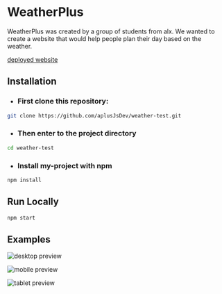 # WeatherPlus

WeatherPlus was created by a group of students from alx. We wanted to create a website that would help people plan their day based on the weather.

[deployed website](https://aplusjsdev.github.io/weather-test/#/)

## Installation

- ### First clone this repository:

```bash
git clone https://github.com/aplusJsDev/weather-test.git
```

- ### Then enter to the project directory

```bash
cd weather-test
```

- ### Install my-project with npm

```bash
npm install
```

## Run Locally

```bash
npm start
```

## Examples

<img alt="desktop preview" src="/src/images/destop.jpeg" />

![mobile preview]("./src/images/mobile.jpeg")

![tablet preview]("./src/images/tablet.jpeg")

